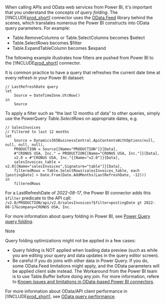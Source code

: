 When calling APIs and OData web services from Power BI, it's important that you understand the concepts of *query folding*. The [!INCLUDE[prod_short](prod_short.md)] connector uses the [OData.Feed](/powerquery-m/odata-feed) library behind the scenes, which translates numerous the Power BI constructs into OData query parameters. For example:
 
- Table.RemoveColumns or Table.SelectColumns becomes $select
- Table.SelectRows becomes $filter
- Table.ExpandTableColumn becomes $expand

The following example illustrates how filters are pushed from Power BI to the [!INCLUDE[prod_short](prod_short.md)] connector.

It is common practice to have a query that refreshes the current date time at every refresh in your Power BI dataset:

```powerquery-m
// LastRefreshDate query
let
    Source = DateTimeZone.UtcNow()
in
    Source
```

To apply a filter such as “the last 12 months of data” to other queries, simply use the PowerQuery _Table.SelectRows_ on appropriate dates, e.g.

```powerquery-m
// SalesInvoices
// Filtered to last 12 months
let
    Source = Dynamics365BusinessCentral.ApiContentsWithOptions(null, null, null, null),
    PRODUCTION = Source{[Name="PRODUCTION"]}[Data],
    #"CRONUS USA, Inc." = PRODUCTION{[Name="CRONUS USA, Inc."]}[Data],
    v2.0 = #"CRONUS USA, Inc."{[Name="v2.0"]}[Data],
    salesInvoices_table = v2.0{[Name="salesInvoices",Signature="table"]}[Data],
    filteredRows = Table.SelectRows(salesInvoices_table, each [postingDate] > Date.From(Date.AddMonths(LastRefreshDate, -12)))
in
    filteredRows
```

For a LastRefreshDate of _2022-08-17_, the Power BI connector adds this `$filter` predicate to the API call:
`/v2.0/PRODUCTION/api/v2.0/salesInvoices?$filter=postingDate gt 2022-08-17&company=CRONUS USA, Inc.`


For more information about query folding in Power BI, see [Power Query query folding](/power-query/power-query-folding).

> [!NOTE]  
> Query folding optimizations might not be applied in a few cases:
>
> - Query folding is NOT applied when loading data preview (such as while you are editing your query and data updates in the query editor screen).
> - Be careful if you do joins with other data in Power Query. If you do, some OData.Feed limitations might apply, and the OData parameters will be applied client side instead. The Workaround from the Power BI team is to use Table.Buffer before doing any join. For more information, refere to [Known issues and limitations in OData-based Power BI connectors](/power-query/connectors/odata-feed#joins).

For more information about OData/API client performance in [!INCLUDE[prod_short](prod_short.md)], see [OData query performance](../webservices/odata-client-performance.md).